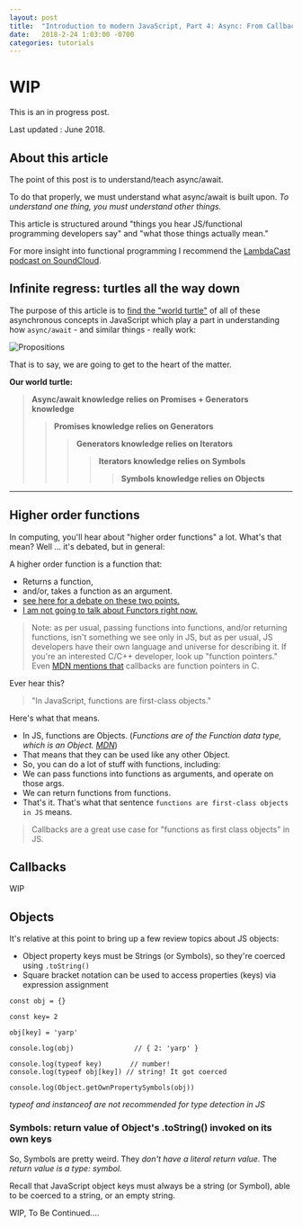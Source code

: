 ```yaml
---
layout: post
title:  "Introduction to modern JavaScript, Part 4: Async: From Callbacks To async/await, i.e. the infinite regress post"
date:   2018-2-24 1:03:00 -0700
categories: tutorials
---
```


# WIP
This is an in progress post.

Last updated : June 2018.

## About this article

The point of this post is to understand/teach async/await.

To do that properly, we must understand what async/await is built upon. *To understand one thing, you must understand other things.*

This article is structured around "things you hear JS/functional programming developers say" and "what those things actually mean."

For more insight into functional programming I recommend the  [LambdaCast podcast on SoundCloud](https://soundcloud.com/lambda-cast).

## Infinite regress: turtles all the way down

The purpose of this article is to [find the "world turtle"](https://en.wikipedia.org/wiki/Turtles_all_the_way_down) of all of these asynchronous concepts in JavaScript which
play a part in understanding how `async/await` - and similar things - really work:

![Propositions](https://upload.wikimedia.org/wikipedia/commons/thumb/d/d4/Infinite_regress_en.svg/298px-Infinite_regress_en.svg.png)

That is to say, we are going to get to the heart of the matter.

**Our world turtle:**

> **Async/await knowledge relies on Promises + Generators knowledge**
>> **Promises knowledge relies on Generators**
>>> **Generators knowledge relies on Iterators**
>>>> **Iterators knowledge relies on Symbols**
>>>>> **Symbols knowledge relies on Objects**

------
## Higher order functions

In computing, you'll hear about "higher order functions" a lot. What's that mean? Well ... it's debated, but in general:

A higher order function is a function that:
- Returns a function,
- and/or, takes a function as an argument.
- [see here for a debate on these two points.](https://en.wikipedia.org/wiki/Talk%3AHigher-order_function)
- [I am not going to talk about Functors right now.](https://en.wikipedia.org/wiki/Talk%3AHigher-order_function#Is_%22higher-order_function%22_synonymous_with_%22functor%22?)

> Note: as per usual, passing functions into functions, and/or returning functions, isn't something we see only in JS, but as per usual, JS developers have their own language and universe for describing it. If you're an interested C/C++ developer, look up "function pointers." Even [MDN mentions that](https://developer.mozilla.org/en-US/docs/Mozilla/js-ctypes/Using_js-ctypes/Declaring_and_Using_Callbacks) callbacks are function pointers in C.

Ever hear this?

>"In JavaScript, functions are first-class objects."

Here's what that means.

- In JS, functions are Objects. (*Functions are of the Function data type, which is an Object. [MDN](https://developer.mozilla.org/en-US/docs/Web/JavaScript/Reference/Functions)*)
- That means that they can be used like any other Object.
- So, you can do a lot of stuff with functions, including:
- We can pass functions into functions as arguments, and operate on those args.
- We can return functions from functions.
- That's it. That's what that sentence `functions are first-class objects in JS` means.

> Callbacks are a great use case for "functions as first class objects" in JS.

## Callbacks

WIP

## Objects

It's relative at this point to bring up a few review topics about JS objects:
- Object property keys must be Strings (or Symbols), so they're coerced using `.toString()`
- Square bracket notation can be used to access properties (keys) via expression assignment

```
const obj = {}

const key= 2

obj[key] = 'yarp'                 

console.log(obj)               // { 2: 'yarp' }

console.log(typeof key)       // number!
console.log(typeof obj[key]) // string! It got coerced

console.log(Object.getOwnPropertySymbols(obj))
```
*typeof and instanceof are not recommended for type detection in JS*


### Symbols: return value of Object's .toString() invoked on its own keys
So, Symbols are pretty weird. They *don't have a literal return value.* The *return value is a type: symbol.*

Recall that JavaScript object keys must always be a string (or Symbol), able to be coerced to a string, or an empty string.

WIP, To Be Continued....
